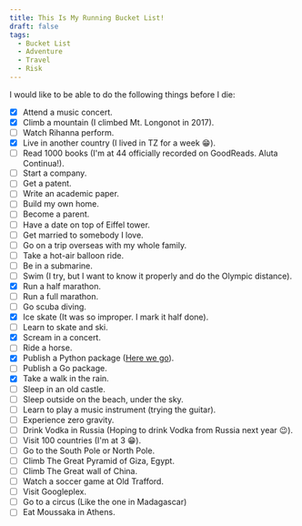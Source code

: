 ```yaml
---
title: This Is My Running Bucket List!
draft: false
tags:
  - Bucket List
  - Adventure
  - Travel
  - Risk
---
```


I would like to be able to do the following things before I die:

- [x] Attend a music concert.
- [x] Climb a mountain (I climbed Mt. Longonot in 2017).
- [ ] Watch Rihanna perform.
- [x] Live in another country (I lived in TZ for a week :grin:).
- [ ] Read 1000 books (I'm at 44 officially recorded on GoodReads. Aluta Continua!).
- [ ] Start a company.
- [ ] Get a patent.
- [ ] Write an academic paper.
- [ ] Build my own home.
- [ ] Become a parent.
- [ ] Have a date on top of Eiffel tower.
- [ ] Get married to somebody I love.
- [ ] Go on a trip overseas with my whole family.
- [ ] Take a hot-air balloon ride.
- [ ] Be in a submarine.
- [ ] Swim (I try, but I want to know it properly and do the Olympic distance).
- [x] Run a half marathon.
- [ ] Run a full marathon.
- [ ] Go scuba diving.
- [x] Ice skate (It was so improper. I mark it half done).
- [ ] Learn to skate and ski.
- [x] Scream in a concert.
- [ ] Ride a horse.
- [x] Publish a Python package ([Here we go](https://aiompesa.readthedocs.org)).
- [ ] Publish a Go package.
- [x] Take a walk in the rain.
- [ ] Sleep in an old castle.
- [ ] Sleep outside on the beach, under the sky.
- [ ] Learn to play a music instrument (trying the guitar).
- [ ] Experience zero gravity.
- [ ] Drink Vodka in Russia (Hoping to drink Vodka from Russia next year :wink:).
- [ ] Visit 100 countries (I'm at 3 :grin:).
- [ ] Go to the South Pole or North Pole.
- [ ] Climb The Great Pyramid of Giza, Egypt.
- [ ] Climb The Great wall of China.
- [ ] Watch a soccer game at Old Trafford.
- [ ] Visit Googleplex.
- [ ] Go to a circus (Like the one in Madagascar)
- [ ] Eat Moussaka in Athens.
